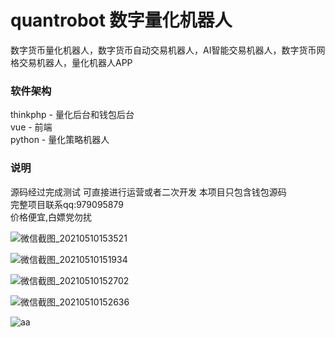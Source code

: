 # quantrobot 数字量化机器人
数字货币量化机器人，数字货币自动交易机器人，AI智能交易机器人，数字货币网格交易机器人，量化机器人APP


### 软件架构
thinkphp - 量化后台和钱包后台  
vue - 前端  
python - 量化策略机器人  


### 说明
源码经过完成测试
可直接进行运营或者二次开发 
本项目只包含钱包源码  
完整项目联系qq:979095879  
价格便宜,白嫖党勿扰  

![微信截图_20210510153521](https://user-images.githubusercontent.com/83943063/117622616-665ca580-b1a5-11eb-8547-06703341257f.png)


![微信截图_20210510151934](https://user-images.githubusercontent.com/83943063/117621679-6a3bf800-b1a4-11eb-8874-db55de7b604d.png)


![微信截图_20210510152702](https://user-images.githubusercontent.com/83943063/117621731-7758e700-b1a4-11eb-8631-58d26dee0cf2.png)


![微信截图_20210510152636](https://user-images.githubusercontent.com/83943063/117621706-7031d900-b1a4-11eb-8730-fc7286775391.png)


![aa](https://user-images.githubusercontent.com/83943063/117619830-5394a180-b1a2-11eb-89d2-e3e039d798de.png)


